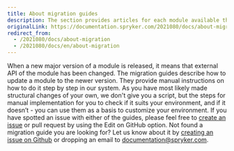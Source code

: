 ```yaml
---
title: About migration guides
description: The section provides articles for each module available that learn how to migrate to a newer version of the module.
originalLink: https://documentation.spryker.com/2021080/docs/about-migration
redirect_from:
  - /2021080/docs/about-migration
  - /2021080/docs/en/about-migration
---
```


When a new major version of a module is released, it means that external API of the module has been changed. The migration guides describe how to update a module to the newer version. They provide manual instructions on how to do it step by step in our system. As you have most likely made structural changes of your own, we don't give you a script, but the steps for manual implementation for you to check if it suits your environment, and if it doesn’t - you can use them as a basis to customize your environment.
If you have spotted an issue with either of the guides, please feel free to [create an issue](https://github.com/spryker/documentation/issues) or pull request by using the Edit on GitHub option.
Not found a migration guide you are looking for? Let us know about it by [creating an issue on Github](https://github.com/spryker/documentation/issues) or dropping an email to [documentation@spryker.com](mailto:documentation@spryker.com).

